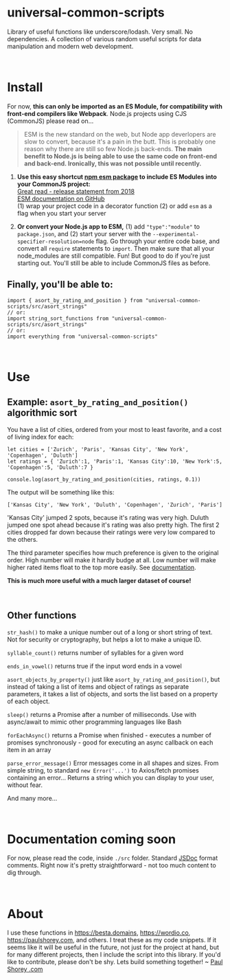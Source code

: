 # universal-common-scripts

Library of useful functions like underscore/lodash. Very small. No dependencies. A collection of various random useful scripts for data manipulation and modern web development.
<p>&nbsp;</p>

# Install

For now, **this can only be imported as an ES Module, for compatibility with front-end compilers like Webpack**. Node.js projects using CJS (CommonJS) please read on...

> ESM is the new standard on the web, but Node app deverlopers are slow to convert, because it's a pain in the butt. This is probably one reason why there are still so few Node.js back-ends. **The main benefit to Node.js is being able to use the same code on front-end and back-end. Ironically, this was not possible until recently.**

1. **Use this easy shortcut [npm esm package](https://www.npmjs.com/package/esm) to include ES Modules into your CommonJS project:** \
  [Great read - release statement from 2018](https://medium.com/web-on-the-edge/tomorrows-es-modules-today-c53d29ac448c) \
  [ESM documentation on GitHub](https://github.com/standard-things/esm) \
  (1) wrap your project code in a decorator function (2) or add `esm` as a flag when you start your server

2. **Or convert your Node.js app to ESM,** (1) add `"type":"module"` to `package.json`, and (2) start your server with the `--experimental-specifier-resolution=node` flag. Go through your entire code base, and convert all `require` statements to `import`. Then make sure that all your node_modules are still compatible. Fun! But good to do if you're just starting out. You'll still be able to include CommonJS files as before.

## Finally, you'll be able to:
  ```
  import { asort_by_rating_and_position } from "universal-common-scripts/src/asort_strings"
  // or:
  import string_sort_functions from "universal-common-scripts/src/asort_strings"
  // or:
  import everything from "universal-common-scripts"
  ```

<p>&nbsp;</p>

# Use

## Example: `asort_by_rating_and_position()` algorithmic sort

You have a list of cities, ordered from your most to least favorite, and a cost of living index for each:
```
let cities = ['Zurich', 'Paris', 'Kansas City', 'New York', 'Copenhagen', 'Duluth']
let ratings = { 'Zurich':1, 'Paris':1, 'Kansas City':10, 'New York':5, 'Copenhagen':5, 'Duluth':7 }

console.log(asort_by_rating_and_position(cities, ratings, 0.1))
```
The output will be something like this:
```
['Kansas City', 'New York', 'Duluth', 'Copenhagen', 'Zurich', 'Paris']
```
'Kansas City' jumped 2 spots, because it's rating was very high. Duluth jumped one spot ahead because it's rating was also pretty high. The first 2 cities dropped far down because their ratings were very low compared to the others.

The third parameter specifies how much preference is given to the original order. High number will make it hardly budge at all. Low number will make higher rated items float to the top more easily. See [documentation](#documentation-coming-soon).

**This is much more useful with a much larger dataset of course!**
<p>&nbsp;</p>

## Other functions

`str_hash()` to make a unique number out of a long or short string of text. Not for security or cryptography, but helps a lot to make a unique ID.

`syllable_count()` returns number of syllables for a given word

`ends_in_vowel()` returns true if the input word ends in a vowel

`asort_objects_by_property()` just like `asort_by_rating_and_position()`, but instead of taking a list of items and object of ratings as separate parameters, it takes a list of objects, and sorts the list based on a property of each object.

`sleep()` returns a Promise after a number of milliseconds. Use with async/await to mimic other programming languages like Bash

`forEachAsync()` returns a Promise when finished - executes a number of promises synchronously - good for executing an async callback on each item in an array

`parse_error_message()` Error messages come in all shapes and sizes. From simple string, to standard `new Error('...')` to Axios/fetch promises containing an error... Returns a string which you can display to your user, without fear.

And many more...
<p>&nbsp;</p>

# Documentation coming soon

For now, please read the code, inside `./src` folder. Standard [JSDoc](https://documentation.js.org/) format comments. Right now it's pretty straightforward - not too much content to dig through.
<p>&nbsp;</p>

# About

I use these functions in https://besta.domains, https://wordio.co, https://paulshorey.com, and others. I treat these as my code snippets. If it seems like it will be useful in the future, not just for the project at hand, but for many different projects, then I include the script into this library. If you'd like to contribute, please don't be shy. Lets build something together! ~ [Paul Shorey .com](https://paulshorey.com)



